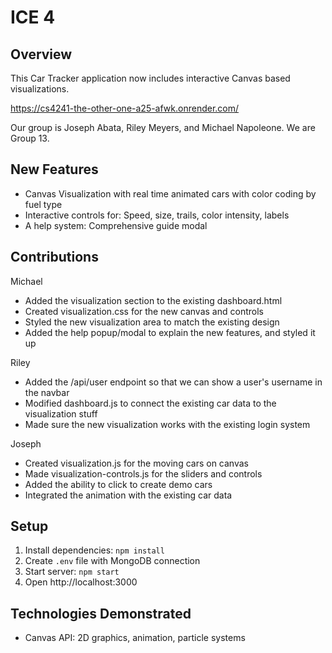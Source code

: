 # ICE 4

## Overview
This Car Tracker application now includes interactive Canvas based visualizations.

https://cs4241-the-other-one-a25-afwk.onrender.com/

Our group is Joseph Abata, Riley Meyers, and Michael Napoleone. We are Group 13.

## New Features
- Canvas Visualization with real time animated cars with color coding by fuel type
- Interactive controls for: Speed, size, trails, color intensity, labels
- A help system: Comprehensive guide modal

## Contributions

Michael 
- Added the visualization section to the existing dashboard.html
- Created visualization.css for the new canvas and controls
- Styled the new visualization area to match the existing design
- Added the help popup/modal to explain the new features, and styled it up

Riley 

- Added the /api/user endpoint so that we can show a user's username in the navbar
- Modified dashboard.js to connect the existing car data to the visualization stuff
- Made sure the new visualization works with the existing login system

Joseph 

- Created visualization.js for the moving cars on canvas
- Made visualization-controls.js for the sliders and controls
- Added the ability to click to create demo cars
- Integrated the animation with the existing car data

## Setup
1. Install dependencies: `npm install`
2. Create `.env` file with MongoDB connection
3. Start server: `npm start`
4. Open http://localhost:3000

## Technologies Demonstrated
- Canvas API: 2D graphics, animation, particle systems
